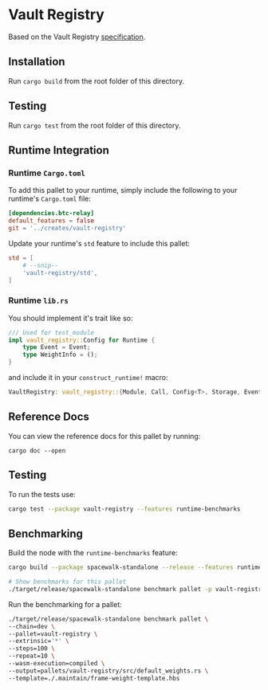 # Vault Registry

Based on the Vault Registry [specification](https://spec.interlay.io/spec/vault-registry.html).

## Installation

Run `cargo build` from the root folder of this directory.

## Testing

Run `cargo test` from the root folder of this directory.

## Runtime Integration

### Runtime `Cargo.toml`

To add this pallet to your runtime, simply include the following to your runtime's `Cargo.toml` file:

```TOML
[dependencies.btc-relay]
default_features = false
git = '../creates/vault-registry'
```

Update your runtime's `std` feature to include this pallet:

```TOML
std = [
    # --snip--
    'vault-registry/std',
]
```

### Runtime `lib.rs`

You should implement it's trait like so:

```rust
/// Used for test_module
impl vault_registry::Config for Runtime {
    type Event = Event;
    type WeightInfo = ();
}
```

and include it in your `construct_runtime!` macro:

```rust
VaultRegistry: vault_registry::{Module, Call, Config<T>, Storage, Event<T>},
```

## Reference Docs

You can view the reference docs for this pallet by running:

```
cargo doc --open
```

## Testing

To run the tests use:

```bash
cargo test --package vault-registry --features runtime-benchmarks
```

## Benchmarking

Build the node with the `runtime-benchmarks` feature:

```bash
cargo build --package spacewalk-standalone --release --features runtime-benchmarks
```

```bash
# Show benchmarks for this pallet
./target/release/spacewalk-standalone benchmark pallet -p vault-registry -e '*' --list
```

Run the benchmarking for a pallet:

```bash
./target/release/spacewalk-standalone benchmark pallet \
--chain=dev \
--pallet=vault-registry \
--extrinsic='*' \
--steps=100 \
--repeat=10 \
--wasm-execution=compiled \
--output=pallets/vault-registry/src/default_weights.rs \
--template=./.maintain/frame-weight-template.hbs
```